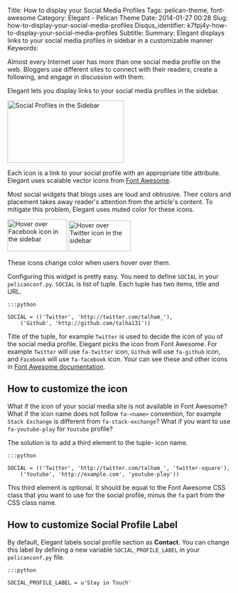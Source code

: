 Title: How to display your Social Media Profiles
Tags: pelican-theme, font-awesome
Category: Elegant - Pelican Theme
Date: 2014-01-27 00:28
Slug: how-to-display-your-social-media-profiles
Disqus_identifier: k7fpj4y-how-to-display-your-social-media-profiles
Subtitle: 
Summary: Elegant displays links to your social media profiles in sidebar in a customizable manner
Keywords:

Almost every Internet user has more than one social media profile on the
web. Bloggers use different sites to connect with their readers, create
a following, and engage in discussion with them.

Elegant lets you display links to your social media profiles in the
sidebar.

<img class="align-right" style="width: 262.0px; height: 140.0px;"
src="|filename|/images/social-profiles-sidebar-default.png" alt="Social
Profiles in the Sidebar" />

Each icon is a link to your social profile with an appropriate title
attribute. Elegant uses scalable vector icons from [Font
Awesome](http://fortawesome.github.io/Font-Awesome/).

Most social widgets that blogs uses are loud and obtrusive. Their colors
and placement takes away reader's attention from the article's content.
To mitigate this problem, Elegant uses muted color for these icons.

<img class="align-left" style="width: 134.0px; height: 72.0px;" src="|filename|/images/social-profiles-sidebar-facebook.png" alt="Hover over Facebook icon in the sidebar" />

<img class="align-left" style="width: 139.0px; height: 69.0px;" src="|filename|/images/social-profiles-sidebar-twitter.png" alt="Hover over Twitter icon in the sidebar" />

These icons change color when users hover over them.

Configuring this *widget* is pretty easy. You need to define `SOCIAL` in
your `pelicanconf.py`. `SOCIAL` is list of tuple. Each tuple has two
items, title and URL.

    :::python

    SOCIAL = (('Twitter', 'http://twitter.com/talham_'),
        ('Github', 'http://github.com/talha131'))

Title of the tuple, for example `Twitter` is used to decide the icon of
you of the social media profile. Elegant picks the icon from Font
Awesome. For example `Twitter` will use `fa-twitter` icon, `Github` will
use `fa-github` icon, and `Facebook` will use `fa-facebook` icon. Your
can see these and other icons in [Font Awesome
documentation](http://fortawesome.github.io/Font-Awesome/icons/#brand).

How to customize the icon
-------------------------

What if the icon of your social media site is not available in Font
Awesome? What if the icon name does not follow `fa-<name>` convention,
for example `Stack Exchange` is different from `fa-stack-exchange`? What
if you want to use `fa-youtube-play` for `Youtube` profile?

The solution is to add a third element to the tuple- icon name.

    :::python

    SOCIAL = (('Twitter', 'http://twitter.com/talham_', 'twitter-square'),
        ('Youtube', 'http://example.com', 'youtube-play'))

This third element is optional. It should be equal to the Font Awesome
CSS class that you want to use for the social profile, minus the `fa`
part from the CSS class name.

How to customize Social Profile Label
-------------------------------------

By default, Elegant labels social profile section as **Contact**. You
can change this label by defining a new variable `SOCIAL_PROFILE_LABEL`
in your `pelicanconf.py` file.

    :::python

    SOCIAL_PROFILE_LABEL = u'Stay in Touch'

